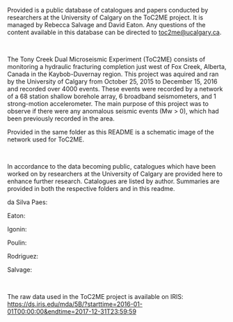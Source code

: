 Provided is a public database of catalogues and papers conducted by researchers at the University of Calgary on the ToC2ME project.  It is managed by Rebecca Salvage and David Eaton.  Any questions of the content available in this database can be directed to toc2me@ucalgary.ca.

</br>

The Tony Creek Dual Microseismic Experiment (ToC2ME) consists of monitoring a hydraulic fracturing completion just west of Fox Creek, Alberta, Canada in the Kaybob-Duvernay region.  This project was aquired and ran by the University of Calgary from October 25, 2015 to December 15, 2016 and recorded over 4000 events.  These events were recorded by a network of a 68 station shallow borehole array, 6 broadband seismometers, and 1 strong-motion accelerometer.  The main purpose of this project was to observe if there were any anomalous seismic events (Mw > 0), which had been previously recorded in the area.

Provided in the same folder as this README is a schematic image of the network used for ToC2ME.

</br>

In accordance to the data becoming public, catalogues which have been worked on by researchers at the University of Calgary are provided here to enhance further research.  Catalogues are listed by author.  Summaries are provided in both the respective folders and in this readme.


  da Silva Paes:
    
  Eaton:
    
  Igonin:
    
    
  Poulin:
    
  Rodriguez:
    
  Salvage:
    

</br>

The raw data used in the ToC2ME project is available on IRIS: https://ds.iris.edu/mda/5B/?starttime=2016-01-01T00:00:00&endtime=2017-12-31T23:59:59
